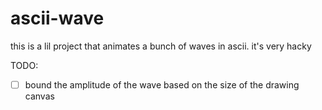 # ascii-wave

this is a lil project that animates a bunch of waves in ascii. it's very hacky

TODO:
- [ ] bound the amplitude of the wave based on the size of the drawing canvas
